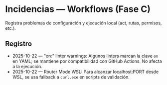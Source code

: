 # Incidencias — Workflows (Fase C)

Registra problemas de configuración y ejecución local (act, rutas, permisos, etc.).

## Registro

- 2025-10-22 — "on:" linter warnings: Algunos linters marcan la clave `on` en YAML; se mantiene por compatibilidad con GitHub Actions. No afecta a la ejecución. 
- 2025-10-22 — Router Mode WSL: Para alcanzar localhost:PORT desde WSL, se usa fallback a `curl.exe` en scripts de validación.
